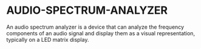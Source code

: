 # AUDIO-SPECTRUM-ANALYZER
An audio spectrum analyzer is a device that can analyze the frequency components of  an audio signal and display them as a visual representation, typically on a LED matrix  display. 
